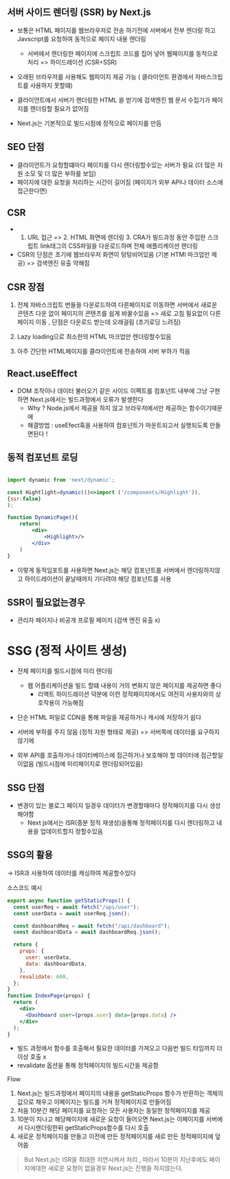 ## 서버 사이드 렌더링 (SSR) by Next.js

- 보통은 HTML 페이지를 웹브라우저로 전송 하기전에 서버에서 전부 렌더링 하고 Javscript를 요청하여 동적으로 페이지 내용 렌더링

  - 서버에서 렌더링한 페이지에 스크립트 코드를 집어 넣어 웹페이지를 동적으로 처리 => 하이드레이션 (CSR+SSR)

- 오래된 브라우저를 사용해도 웹피이지 제공 가능 ( 클라이언트 환경에서 자바스크립트를 사용하지 못할떄)

- 클라이언트에서 서버가 렌더링한 HTML 을 받기에 검색엔진 웹 문서 수집기가 페이지를 렌더링할 필요가 없어짐

- Next.js는 기본적으로 빌드시점에 정적으로 페이지를 만듬

## SEO 단점

- 클라이언트가 요청할떄마다 페이지를 다시 렌더링할수있는 서버가 필요 (더 많은 자원 소모 및 더 많은 부하를 보임)
- 페이지에 대한 요청을 처리하는 시간이 길어짐 (페이지가 외부 API나 데이터 소스에 접근한다면)

## CSR

- 1. URL 접근 => 2. HTML 화면에 렌더링 3. CRA가 빌드과정 동안 주입한 스크립트 link태그의 CSS파일을 다운로드하며 전체 애플리케이션 렌더링
- CSR의 단점은 초기에 웹브라우저 화면이 텅텅비어있음 (기본 HTMl 마크업만 제공) => 검색엔진 유출 약해짐

## CSR 장점

1. 전체 자바스크립트 번들을 다운로드하여 다른페이지로 이동하면 서버에서 새로운 콘텐츠 다운 없이 페이지의 콘텐츠를 쉽게 바꿀수있음
   => 새로 고침 필요없이 다른페이지 이동 , 단점은 다운로드 받는데 오래걸림 (초기로딩 느려짐)

2. Lazy loading으로 최소한의 HTML 마크업만 렌더링할수있음

3. 아주 간단한 HTML페이지를 클라이언트에 전송하여 서버 부하가 적음

## React.useEffect

- DOM 조작이나 데이터 불러오기 같은 사이드 이펙트를 컴포넌트 내부에 그냥 구현하면 Next.js에서는 빌드과정에서 오류가 발생한다
  - Why ? Node.js에서 제공을 하지 않고 브라우저에서만 제공하는 함수이기때문에
  - 해결방법 : useEfect훅을 사용하여 컴포넌트가 마운트되고서 실행되도록 만들면된다 !

## 동적 컴포넌트 로딩

```jsx

import dynamic from 'next/dynamic';

const Hightlight=dynamic(()=>import ('/components/Highlight')),
{ssr:false}
);

function DynamicPage(){
    return(
        <div>
            <Highlight>/>
        </div>
    )
}
```

- 이렇게 동적임포트를 사용하면 Next.js는 해당 컴포넌트를 서버에서 렌더링하지않고 하이드레이션이 끝날때까지 기다려야 해당 컴포넌트를 사용

## SSR이 필요없는경우

- 관리자 페이지나 비공개 프로필 페이지 (검색 엔진 유출 x)

# SSG (정적 사이트 생성)

- 전체 페이지를 빌드시점에 미리 렌더링

  - 웹 어플리케이션을 빌드 할떄 내용이 거의 변화지 않은 페이지를 제공하면 좋다
    - 리액트 하이드레이션 덕분에 이런 정적페이지에서도 여전히 사용자와의 상호작용이 가능해짐

- 단순 HTML 파일로 CDN을 통해 파일을 제공하거나 캐시에 저장하기 쉽다

- 서버에 부하를 주지 않음 (정적 자원 형태로 제공) => 서버쪽에 데이터를 요구하지 않기에

- 외부 API를 호출하거나 데이터베이스에 접근하거나 보호해야 할 데이터에 접근할일이없음 (빌드시점에 미리페이지로 렌더링되어있음)

## SSG 단점

- 변경이 있는 블로그 페이지 일경우 데이터가 변경할때마다 정적페이지를 다시 생성해야함
  - Next js에서는 ISR(증분 정적 재생성)을통해 정적페이지를 다시 렌더링하고 내용을 업데이트할지 정할수있음

## SSG의 활용

-> ISR과 사용하여 데이터를 캐싱하여 제공할수있다

소스코드 예시

```jsx
export async function getStaticProps() {
  const userReq = await fetch("/api/user");
  const userData = await userReq.json();

  const dashboardReq = await fetch("/api/dashboard");
  const dashboardData = await dashboardReq.json();

  return {
    props: {
      user: userData,
      data: dashboardData,
    },
    revalidate: 600,
  };
}
function IndexPage(props) {
  return (
    <div>
      <Dashboard user={props.user} data={props.data} />
    </div>
  );
}
```

- 빌드 과정에서 함수를 호출해서 필요한 데이터를 가져오고 다음번 빌드 타임까지 더이상 호출 x
- revalidate 옵션을 통해 정적페이지의 빌드시간을 제공함

Flow

1. Next.js는 빌드과정에서 페이지의 내용을 getStaticProps 함수가 반환하는 객체의 값으로 채우고 이페이지는 빌드를 거쳐 정적페이지로 만들어짐
2. 처음 10분간 해당 페이지를 요청하는 모든 사용자는 동일한 정적페이지를 제공
3. 10분이 지나고 해당페이지에 새로운 요청이 들어오면 Next.js는 이페이지를 서버에서 다시렌더링한뒤 getStaticProps함수를 다시 호출
4. 새로운 정적페이지를 만들고 이전에 만든 정적페이지를 새로 만든 정적페이지에 덮어씀

> But Next.js는 ISR을 최대한 지연시켜서 처리 , 따라서 10분이 지난후에도 페이지에대한 새로운 요청이 없을경우 Next.js는 진행을 하지않는다.

